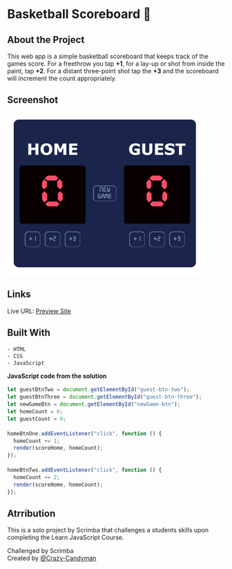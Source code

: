 # Basketball Scoreboard 🏀

## About the Project

This web app is a simple basketball scoreboard that keeps track of the games score. For a freethrow you tap **+1**, for a lay-up or shot from inside the paint, tap **+2**. For a distant three-point shot tap the **+3** and the scoreboard will increment the count appropriately.

## Screenshot

![](/screenshots/Basketball_Scoreboard.png)

## Links

Live URL: [Preview Site](https://crazy-candyman.github.io/Basketball-Scoreboard/)

## Built With

    - HTML
    - CSS
    - JavaScript

**JavaScript code from the solution**

```javascript
let guestBtnTwo = document.getElementById("guest-btn-two");
let guestBtnThree = document.getElementById("guest-btn-three");
let newGameBtn = document.getElementById("newGame-btn");
let homeCount = 0;
let guestCount = 0;

homeBtnOne.addEventListener("click", function () {
  homeCount += 1;
  render(scoreHome, homeCount);
});

homeBtnTwo.addEventListener("click", function () {
  homeCount += 2;
  render(scoreHome, homeCount);
});
```

## Atrribution

This is a solo project by Scrimba that challenges a students skills upon completing the Learn JavaScript Course.

Challenged by Scrimba <br/>
Created by [@Crazy-Candyman](https://github.com/Crazy-Candyman)
